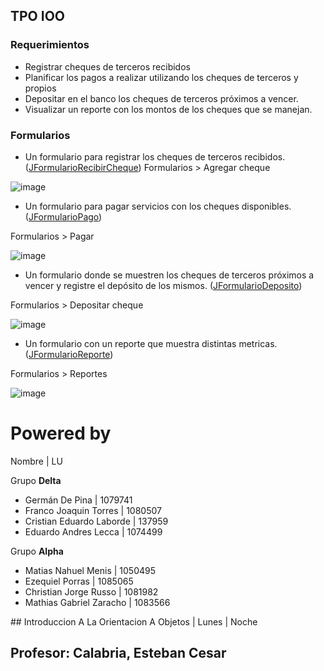 ## TPO IOO


### Requerimientos

- Registrar cheques de terceros recibidos
- Planificar los pagos a realizar utilizando los cheques de terceros y propios
- Depositar en el banco los cheques de terceros próximos a vencer.
- Visualizar un reporte con los montos de los cheques que se manejan.


### Formularios
- Un formulario para registrar los cheques  de terceros recibidos. ([JFormularioRecibirCheque](https://github.com/gdepina/PayAdmin/blob/d2891c60268dd3ec88c7eac3f810612ae8ae5b8d/src/uade/ioo/vista/formulario/JFormularioRecibirCheque.java))
Formularios > Agregar cheque

![image](https://user-images.githubusercontent.com/14336357/33242915-b515a500-d2ba-11e7-84e2-7edc821037ea.png)

- Un formulario para pagar servicios con los cheques disponibles. ([JFormularioPago](https://github.com/gdepina/PayAdmin/blob/d2891c60268dd3ec88c7eac3f810612ae8ae5b8d/src/uade/ioo/vista/formulario/JFormularioPago.java))

Formularios > Pagar

![image](https://user-images.githubusercontent.com/14336357/33242937-0cdd73f8-d2bb-11e7-9b28-81e1b15efd64.png)

- Un formulario donde se muestren los cheques de terceros próximos a vencer y registre el depósito de los mismos. ([JFormularioDeposito](https://github.com/gdepina/PayAdmin/blob/d2891c60268dd3ec88c7eac3f810612ae8ae5b8d/src/uade/ioo/vista/formulario/JFormularioDeposito.java)) 

Formularios > Depositar cheque

![image](https://user-images.githubusercontent.com/14336357/33242926-ded66cb2-d2ba-11e7-8e1d-e4ec63b8600a.png)

- Un formulario con un reporte que muestra distintas metricas. ([JFormularioReporte](https://github.com/gdepina/PayAdmin/blob/d2891c60268dd3ec88c7eac3f810612ae8ae5b8d/src/uade/ioo/vista/formulario/JFormularioReporte.java))

Formularios > Reportes

![image](https://user-images.githubusercontent.com/14336357/33242941-1e70ec3a-d2bb-11e7-9666-d04fec7345b4.png)



# Powered by
Nombre | LU

Grupo __Delta__

- Germán De Pina | 1079741
- Franco Joaquin Torres | 1080507
- Cristian Eduardo Laborde | 137959
- Eduardo Andres Lecca | 1074499

Grupo __Alpha__

- Matias Nahuel Menis | 1050495
- Ezequiel Porras | 1085065
- Christian Jorge Russo | 1081982
- Mathias Gabriel Zaracho | 1083566

## Introduccion A La Orientacion A Objetos | Lunes | Noche 
## Profesor: Calabria, Esteban Cesar





